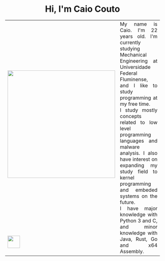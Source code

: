 <html>
  <h1 align="center">Hi, I'm Caio Couto</h1>

<table align="center" cellspacing="0" cellpadding="0">
  <tbody>
    <tr><td>
      <a href="https://github.com/th3worst4?tab=repositories" target="_blank">
      <img width="350em" src="https://github-readme-stats.vercel.app/api/top-langs/?username=th3worst4&layout=compact&langs_couns=9&theme=dark&hide=html,css,powershell,batchfile,makefile,tex,lua"></a>
    </td>
    <td rowspan='2' width='200px' align='justify'>
      My name is Caio. I'm 22 years old. I'm currently studying Mechanical Engineering at Universidade Federal Fluminense, and I like to study programming at my free time.<br> I study mostly concepts related to low level programming languages and malware analysis. I also have interest on expanding my study field to kernel programming and embeded systems on the future.<br> I have major knowledge with Python 3 and C, and minor knowledge with Java, Rust, Go and x64 Assembly. 
    </td></tr>
    <tr><td>
       <a href="https://www.linkedin.com/in/caio-silva-couto-98690221a/" target="_blank">
       <img class=".social-media" height="40em" src="https://img.shields.io/badge/LinkedIn-0077B5?style=for-the-badge&logo=linkedin&logoColor=white"></a>
    </td></tr>
  </tbody>
</table>
</html>
